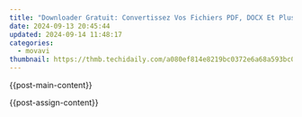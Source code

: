 ```yaml
---
title: "Downloader Gratuit: Convertissez Vos Fichiers PDF, DOCX Et Plus Au Format MP4 Sur La Plateforme De Conversion en Ligne Movavi"
date: 2024-09-13 20:45:44
updated: 2024-09-14 11:48:17
categories:
  - movavi
thumbnail: https://thmb.techidaily.com/a080ef814e8219bc0372e6a68a593bc00b4cb1212abb381c555dc4e79829ce23.jpg
---
```


{{post-main-content}}

<ins class="adsbygoogle"
     style="display:block"
     data-ad-format="autorelaxed"
     data-ad-client="ca-pub-7571918770474297"
     data-ad-slot="1223367746"></ins>

{{post-assign-content}}

<ins class="adsbygoogle"
     style="display:block"
     data-ad-client="ca-pub-7571918770474297"
     data-ad-slot="8358498916"
     data-ad-format="auto"
     data-full-width-responsive="true"></ins>
